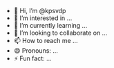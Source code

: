 - 👋 Hi, I’m @kpsvdp
- 👀 I’m interested in ...
- 🌱 I’m currently learning ...
- 💞️ I’m looking to collaborate on ...
- 📫 How to reach me ...
- 😄 Pronouns: ...
- ⚡ Fun fact: ...

<!---
kpsvdp/kpsvdp is a ✨ special ✨ repository because its `README.md` (this file) appears on your GitHub profile.
You can click the Preview link to take a look at your changes.
--->

